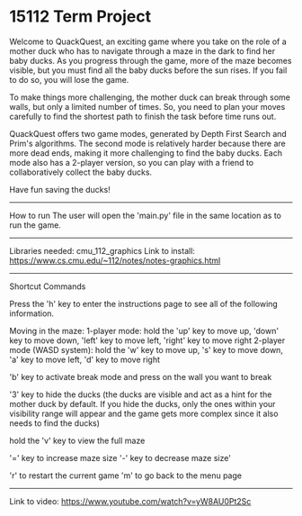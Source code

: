 # 15112 Term Project
Welcome to QuackQuest, an exciting game where you take on the role of a mother duck who has to navigate through a maze in the dark to find her baby ducks. As you progress through the game, more of the maze becomes visible, but you must find all the baby ducks before the sun rises. If you fail to do so, you will lose the game. 

To make things more challenging, the mother duck can break through some walls, but only a limited number of times. So, you need to plan your moves carefully to find the shortest path to finish the task before time runs out. 

QuackQuest offers two game modes, generated by Depth First Search and Prim's algorithms. The second mode is relatively harder because there are more dead ends, making it more challenging to find the baby ducks. Each mode also has a 2-player version, so you can play with a friend to collaboratively collect the baby ducks. 

Have fun saving the ducks!
___________________________________________________________________________
How to run
The user will open the 'main.py' file in the same location as to run the game.
___________________________________________________________________________
Libraries needed: cmu_112_graphics 
Link to install: https://www.cs.cmu.edu/~112/notes/notes-graphics.html
___________________________________________________________________________
Shortcut Commands

Press the 'h' key to enter the instructions page to see all of the following information.

Moving in the maze: 
	1-player mode: hold the 'up' key to move up, 'down' key  to move down, 'left' key to move left, 'right' key to move right
	2-player mode (WASD system): hold the 'w' key to move up, 's' key to move down, 'a' key to move left, 'd' key to move right

'b' key to activate break mode and press on the wall you want to break

'3' key to hide the ducks (the ducks are visible and act as a hint for the mother duck by default. If you hide the ducks, only the ones within your visibility range will appear and the game gets more complex since it also needs to find the ducks)

hold the 'v' key to view the full maze

'=' key to increase maze size
'-' key to decrease maze size'

'r' to restart the current game
'm' to go back to the menu page
___________________________________________________________________________

Link to video: https://www.youtube.com/watch?v=yW8AU0Pt2Sc

